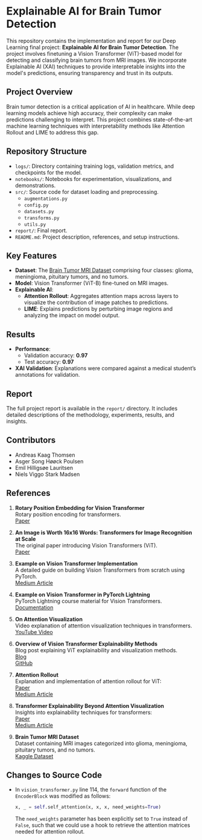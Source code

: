# Explainable AI for Brain Tumor Detection

This repository contains the implementation and report for our Deep Learning final project: **Explainable AI for Brain Tumor Detection**. The project involves finetuning a Vision Transformer (ViT)-based model for detecting and classifying brain tumors from MRI images. We incorporate Explainable AI (XAI) techniques to provide interpretable insights into the model's predictions, ensuring transparency and trust in its outputs.

## Project Overview

Brain tumor detection is a critical application of AI in healthcare. While deep learning models achieve high accuracy, their complexity can make predictions challenging to interpret. This project combines state-of-the-art machine learning techniques with interpretability methods like Attention Rollout and LIME to address this gap.


## Repository Structure

- `logs/`: Directory containing training logs, validation metrics, and checkpoints for the model.
- `notebooks/`: Notebooks for experimentation, visualizations, and demonstrations.
- `src/`: Source code for dataset loading and preprocessing.
  - `augmentations.py`
  - `config.py`
  - `datasets.py`
  - `transforms.py`
  - `utils.py`
- `report/`: Final report.
- `README.md`: Project description, references, and setup instructions.
## Key Features

- **Dataset**: The [Brain Tumor MRI Dataset](https://www.kaggle.com/datasets/masoudnickparvar/brain-tumor-mri-dataset) comprising four classes: glioma, meningioma, pituitary tumors, and no tumors.
- **Model**: Vision Transformer (ViT-B) fine-tuned on MRI images.
- **Explainable AI**:
  - **Attention Rollout**: Aggregates attention maps across layers to visualize the contribution of image patches to predictions.
  - **LIME**: Explains predictions by perturbing image regions and analyzing the impact on model output.

## Results

- **Performance**: 
  - Validation accuracy: **0.97**
  - Test accuracy: **0.97**
- **XAI Validation**: Explanations were compared against a medical student’s annotations for validation.

## Report

The full project report is available in the `report/` directory. It includes detailed descriptions of the methodology, experiments, results, and insights.


## Contributors

* Andreas Kaag Thomsen
* Asger Song Høøck Poulsen
* Emil Hilligsøe Lauritsen
* Niels Viggo Stark Madsen

## References

1. **Rotary Position Embedding for Vision Transformer**  
   Rotary position encoding for transformers.  
   [Paper](https://arxiv.org/html/2403.13298v1)

2. **An Image is Worth 16x16 Words: Transformers for Image Recognition at Scale**  
   The original paper introducing Vision Transformers (ViT).  
   [Paper](https://arxiv.org/abs/2010.11929)

3. **Example on Vision Transformer Implementation**  
   A detailed guide on building Vision Transformers from scratch using PyTorch.  
   [Medium Article](https://medium.com/thedeephub/building-vision-transformer-from-scratch-using-pytorch-an-image-worth-16x16-words-24db5f159e27)

4. **Example on Vision Transformer in PyTorch Lightning**  
   PyTorch Lightning course material for Vision Transformers.  
   [Documentation](https://lightning.ai/docs/pytorch/stable/notebooks/course_UvA-DL/11-vision-transformer.html#Transformers-for-image-classification)

5. **On Attention Visualization**  
   Video explanation of attention visualization techniques in transformers.  
   [YouTube Video](https://www.youtube.com/watch?v=7q3NGMkEtjI)

6. **Overview of Vision Transformer Explainability Methods**  
   Blog post explaining ViT explainability and visualization methods.  
   [Blog](https://jacobgil.github.io/deeplearning/vision-transformer-explainability)  
   [GitHub](https://github.com/jacobgil/vit-explain/blob/main/vit_rollout.py)

7. **Attention Rollout**  
   Explanation and implementation of attention rollout for ViT:  
    [Paper](https://arxiv.org/pdf/2005.00928)  
    [Medium Article](https://medium.com/@nivonl/exploring-visual-attention-in-transformer-models-ab538c06083a)

8. **Transformer Explainability Beyond Attention Visualization**  
   Insights into explainability techniques for transformers:  
    [Paper](https://arxiv.org/abs/2012.09838)  
    [Medium Article](https://medium.com/orohealth/explainable-ai-using-vision-transformers-on-skin-disease-images-9148d1583faf)

9. **Brain Tumor MRI Dataset**  
   Dataset containing MRI images categorized into glioma, meningioma, pituitary tumors, and no tumors.  
   [Kaggle Dataset](https://www.kaggle.com/datasets/masoudnickparvar/brain-tumor-mri-dataset)

## Changes to Source Code

- In `vision_transformer.py` line 114, the `forward` function of the `EncoderBlock` was modified as follows:
  ```python
  x, _ = self.self_attention(x, x, x, need_weights=True)
  ```
  The `need_weights` parameter has been explicitly set to `True` instead of `False`, such that we could use a hook to retrieve the attention matrices needed for attention rollout.
